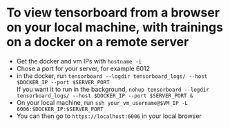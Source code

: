 # To view tensorboard from a browser on your local machine, with trainings on a docker on a remote server

- Get the docker and vm IPs with `hostname -i`
- Chose a port for your server, for example 6012
- in the docker, run `tensorboard --logdir tensorboard_logs/ --host $DOCKER_IP --port $SERVER_PORT`\
If you want it to run in the background, `nohup tensorboard --logdir tensorboard_logs/ --host $DOCKER_IP --port $SERVER_PORT &`
- On your local machine, run `ssh your_vm_username@$VM_IP -L 6006:$DOCKER_IP:$SERVER_PORT`
- You can then go to `https://localhost:6006` in your local browser
